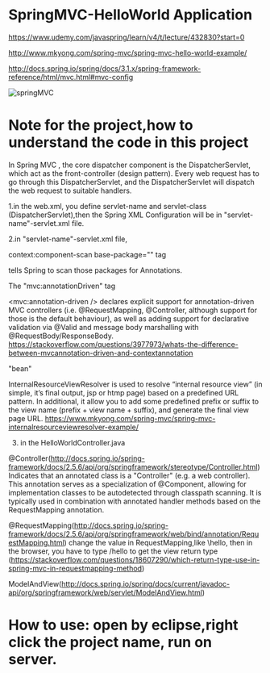 # SpringMVC-HelloWorld Application

https://www.udemy.com/javaspring/learn/v4/t/lecture/432830?start=0

http://www.mkyong.com/spring-mvc/spring-mvc-hello-world-example/

http://docs.spring.io/spring/docs/3.1.x/spring-framework-reference/html/mvc.html#mvc-config

![springMVC](http://docs.spring.io/spring/docs/3.1.x/spring-framework-reference/html/images/mvc.png)

# Note for the project,how to understand the code in this project
In Spring MVC , the core dispatcher component is the DispatcherServlet, which act as the front-controller (design pattern). Every web request has to go through this DispatcherServlet, and the DispatcherServlet will dispatch the web request to suitable handlers.

1.in the web.xml, you define servlet-name and servlet-class (DispatcherServlet),then the Spring XML Configuration will be in "servlet-name"-servlet.xml file.

2.in "servlet-name"-servlet.xml file,  

context:component-scan base-package="" tag

tells Spring to scan those packages for Annotations.


The "mvc:annotationDriven" tag

<mvc:annotation-driven /> declares explicit support for annotation-driven MVC controllers (i.e. @RequestMapping, @Controller, although support for those is the default behaviour), as well as adding support for declarative validation via @Valid and message body marshalling with @RequestBody/ResponseBody.
https://stackoverflow.com/questions/3977973/whats-the-difference-between-mvcannotation-driven-and-contextannotation


"bean"

InternalResourceViewResolver is used to resolve “internal resource view” (in simple, it’s final output, jsp or htmp page) based on a predefined URL pattern. In additional, it allow you to add some predefined prefix or suffix to the view name (prefix + view name + suffix), and generate the final view page URL. 
https://www.mkyong.com/spring-mvc/spring-mvc-internalresourceviewresolver-example/

3. in the HelloWorldController.java

@Controller(http://docs.spring.io/spring-framework/docs/2.5.6/api/org/springframework/stereotype/Controller.html)
Indicates that an annotated class is a "Controller" (e.g. a web controller).
This annotation serves as a specialization of @Component, allowing for implementation classes to be autodetected through classpath scanning. It is typically used in combination with annotated handler methods based on the RequestMapping annotation.

@RequestMapping(http://docs.spring.io/spring-framework/docs/2.5.6/api/org/springframework/web/bind/annotation/RequestMapping.html)
change the value in RequestMapping,like \hello, then in the browser, you have to type /hello to get the view
return type (https://stackoverflow.com/questions/18607290/which-return-type-use-in-spring-mvc-in-requestmapping-method)

ModelAndView(http://docs.spring.io/spring/docs/current/javadoc-api/org/springframework/web/servlet/ModelAndView.html)


# How to use: open by eclipse,right click the project name, run on server.
